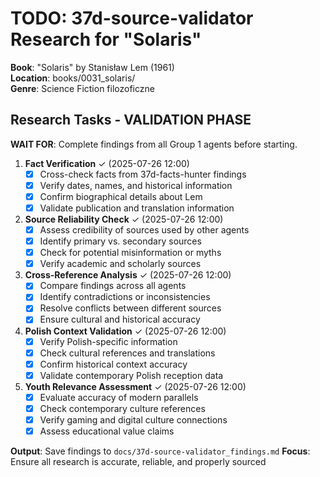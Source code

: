 # TODO: 37d-source-validator Research for "Solaris"

**Book**: "Solaris" by Stanisław Lem (1961)  
**Location**: books/0031_solaris/  
**Genre**: Science Fiction filozoficzne  

## Research Tasks - VALIDATION PHASE

**WAIT FOR**: Complete findings from all Group 1 agents before starting.

1. **Fact Verification** ✓ (2025-07-26 12:00)
   - [x] Cross-check facts from 37d-facts-hunter findings
   - [x] Verify dates, names, and historical information
   - [x] Confirm biographical details about Lem
   - [x] Validate publication and translation information

2. **Source Reliability Check** ✓ (2025-07-26 12:00)
   - [x] Assess credibility of sources used by other agents
   - [x] Identify primary vs. secondary sources
   - [x] Check for potential misinformation or myths
   - [x] Verify academic and scholarly sources

3. **Cross-Reference Analysis** ✓ (2025-07-26 12:00)
   - [x] Compare findings across all agents
   - [x] Identify contradictions or inconsistencies
   - [x] Resolve conflicts between different sources
   - [x] Ensure cultural and historical accuracy

4. **Polish Context Validation** ✓ (2025-07-26 12:00)
   - [x] Verify Polish-specific information
   - [x] Check cultural references and translations
   - [x] Confirm historical context accuracy
   - [x] Validate contemporary Polish reception data

5. **Youth Relevance Assessment** ✓ (2025-07-26 12:00)
   - [x] Evaluate accuracy of modern parallels
   - [x] Check contemporary culture references
   - [x] Verify gaming and digital culture connections
   - [x] Assess educational value claims

**Output**: Save findings to `docs/37d-source-validator_findings.md`
**Focus**: Ensure all research is accurate, reliable, and properly sourced